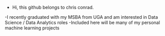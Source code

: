 -  Hi, this github belongs to chris conrad. 

-I recently graduated with my MSBA from UGA and am interested in Data Science / Data Analytics roles
-Included here will be many of my personal machine learning projects
<!---
chris-cod3/chris-cod3 is a ✨ special ✨ repository because its `README.md` (this file) appears on your GitHub profile.
You can click the Preview link to take a look at your changes.
--->
